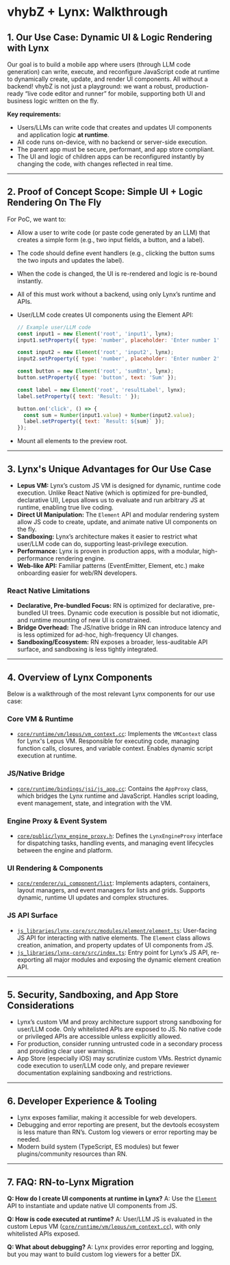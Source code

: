 # vhybZ + Lynx: Walkthrough

## 1. Our Use Case: Dynamic UI & Logic Rendering with Lynx

Our goal is to build a mobile app where users (through LLM code generation) can write, execute, and reconfigure JavaScript code at runtime to dynamically create, update, and render UI components. All without a backend! vhybZ is not just a playground: we want a robust, production-ready “live code editor and runner” for mobile, supporting both UI and business logic written on the fly.

**Key requirements:**
- Users/LLMs can write code that creates and updates UI components and application logic **at runtime**.
- All code runs on-device, with no backend or server-side execution.
- The parent app must be secure, performant, and app store compliant.
- The UI and logic of children apps can be reconfigured instantly by changing the code, with changes reflected in real time.

---

## 2. Proof of Concept Scope: Simple UI + Logic Rendering On The Fly

For PoC, we want to:
- Allow a user to write code (or paste code generated by an LLM) that creates a simple form (e.g., two input fields, a button, and a label).
- The code should define event handlers (e.g., clicking the button sums the two inputs and updates the label).
- When the code is changed, the UI is re-rendered and logic is re-bound instantly.
- All of this must work without a backend, using only Lynx’s runtime and APIs.

- User/LLM code creates UI components using the Element API:
  ```js
  // Example user/LLM code
  const input1 = new Element('root', 'input1', lynx);
  input1.setProperty({ type: 'number', placeholder: 'Enter number 1' });

  const input2 = new Element('root', 'input2', lynx);
  input2.setProperty({ type: 'number', placeholder: 'Enter number 2' });

  const button = new Element('root', 'sumBtn', lynx);
  button.setProperty({ type: 'button', text: 'Sum' });

  const label = new Element('root', 'resultLabel', lynx);
  label.setProperty({ text: 'Result: ' });

  button.on('click', () => {
    const sum = Number(input1.value) + Number(input2.value);
    label.setProperty({ text: `Result: ${sum}` });
  });
  ```
- Mount all elements to the preview root.

---

## 3. Lynx's Unique Advantages for Our Use Case

- **Lepus VM:** Lynx’s custom JS VM is designed for dynamic, runtime code execution. Unlike React Native (which is optimized for pre-bundled, declarative UI), Lepus allows us to evaluate and run arbitrary JS at runtime, enabling true live coding.
- **Direct UI Manipulation:** The `Element` API and modular rendering system allow JS code to create, update, and animate native UI components on the fly.
- **Sandboxing:** Lynx’s architecture makes it easier to restrict what user/LLM code can do, supporting least-privilege execution.
- **Performance:** Lynx is proven in production apps, with a modular, high-performance rendering engine.
- **Web-like API:** Familiar patterns (EventEmitter, Element, etc.) make onboarding easier for web/RN developers.

### React Native Limitations
- **Declarative, Pre-bundled Focus:** RN is optimized for declarative, pre-bundled UI trees. Dynamic code execution is possible but not idiomatic, and runtime mounting of new UI is constrained.
- **Bridge Overhead:** The JS/native bridge in RN can introduce latency and is less optimized for ad-hoc, high-frequency UI changes.
- **Sandboxing/Ecosystem:** RN exposes a broader, less-auditable API surface, and sandboxing is less tightly integrated.

---

## 4. Overview of Lynx Components

Below is a walkthrough of the most relevant Lynx components for our use case:

### Core VM & Runtime
- [`core/runtime/vm/lepus/vm_context.cc`](https://github.com/lynx-family/lynx/tree/dc59c2a8038bf5ca5657bb20f4008d3a9f5b99c0/core/runtime/vm/lepus/vm_context.cc): Implements the `VMContext` class for Lynx's Lepus VM. Responsible for executing code, managing function calls, closures, and variable context. Enables dynamic script execution at runtime.

### JS/Native Bridge
- [`core/runtime/bindings/jsi/js_app.cc`](https://github.com/lynx-family/lynx/tree/dc59c2a8038bf5ca5657bb20f4008d3a9f5b99c0/core/runtime/bindings/jsi/js_app.cc): Contains the `AppProxy` class, which bridges the Lynx runtime and JavaScript. Handles script loading, event management, state, and integration with the VM.

### Engine Proxy & Event System
- [`core/public/lynx_engine_proxy.h`](https://github.com/lynx-family/lynx/tree/dc59c2a8038bf5ca5657bb20f4008d3a9f5b99c0/core/public/lynx_engine_proxy.h): Defines the `LynxEngineProxy` interface for dispatching tasks, handling events, and managing event lifecycles between the engine and platform.

### UI Rendering & Components
- [`core/renderer/ui_component/list`](https://github.com/lynx-family/lynx/tree/dc59c2a8038bf5ca5657bb20f4008d3a9f5b99c0/core/renderer/ui_component/list): Implements adapters, containers, layout managers, and event managers for lists and grids. Supports dynamic, runtime UI updates and complex structures.

### JS API Surface
- [`js_libraries/lynx-core/src/modules/element/element.ts`](https://github.com/lynx-family/lynx/tree/dc59c2a8038bf5ca5657bb20f4008d3a9f5b99c0/js_libraries/lynx-core/src/modules/element/element.ts): User-facing JS API for interacting with native elements. The `Element` class allows creation, animation, and property updates of UI components from JS.
- [`js_libraries/lynx-core/src/index.ts`](https://github.com/lynx-family/lynx/tree/dc59c2a8038bf5ca5657bb20f4008d3a9f5b99c0/js_libraries/lynx-core/src/index.ts): Entry point for Lynx’s JS API, re-exporting all major modules and exposing the dynamic element creation API.

---

## 5. Security, Sandboxing, and App Store Considerations

- Lynx’s custom VM and proxy architecture support strong sandboxing for user/LLM code. Only whitelisted APIs are exposed to JS. No native code or privileged APIs are accessible unless explicitly allowed.
- For production, consider running untrusted code in a secondary process and providing clear user warnings.
- App Store (especially iOS) may scrutinize custom VMs. Restrict dynamic code execution to user/LLM code only, and prepare reviewer documentation explaining sandboxing and restrictions.

---

## 6. Developer Experience & Tooling

- Lynx exposes familiar, making it accessible for web developers.
- Debugging and error reporting are present, but the devtools ecosystem is less mature than RN’s. Custom log viewers or error reporting may be needed.
- Modern build system (TypeScript, ES modules) but fewer plugins/community resources than RN.

---

## 7. FAQ: RN-to-Lynx Migration

**Q: How do I create UI components at runtime in Lynx?**
A: Use the [`Element`](https://github.com/lynx-family/lynx/tree/dc59c2a8038bf5ca5657bb20f4008d3a9f5b99c0/js_libraries/lynx-core/src/modules/element/element.ts) API to instantiate and update native UI components from JS.

**Q: How is code executed at runtime?**
A: User/LLM JS is evaluated in the custom Lepus VM ([`core/runtime/vm/lepus/vm_context.cc`](https://github.com/lynx-family/lynx/tree/dc59c2a8038bf5ca5657bb20f4008d3a9f5b99c0/core/runtime/vm/lepus/vm_context.cc)), with only whitelisted APIs exposed.

**Q: What about debugging?**
A: Lynx provides error reporting and logging, but you may want to build custom log viewers for a better DX.
